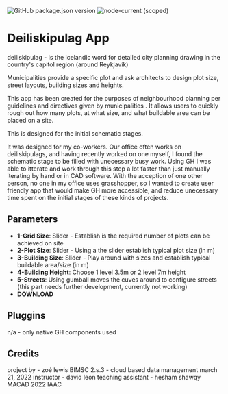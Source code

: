 ![GitHub package.json version](https://img.shields.io/github/package-json/v/mcneel/compute.rhino3d.appserver/main?label=version&style=flat-square)
![node-current (scoped)](https://img.shields.io/badge/dynamic/json?label=node&query=engines.node&url=https%3A%2F%2Fraw.githubusercontent.com%2Fmcneel%2Fcompute.rhino3d.appserver%2Fmain%2Fpackage.json&style=flat-square&color=dark-green)

# Deiliskipulag App
deiliskipulag - is the icelandic word for detailed city planning drawing in the country's capitol region (around Reykjavik)

Municipalities provide a specific plot and ask architects to design plot size, street layouts, building sizes and heights. 

This app has been created for the purposes of neighbourhood planning per guidelines and directives given by municipalities . It allows users to quickly rough out how many plots, at what size, and what buildable area can be placed on a site. 

This is designed for the initial schematic stages. 

It was designed for my co-workers. Our office often works on deiliskipulags, and having recently worked on one myself, I found the schematic stage to be filled with unecessary busy work. Using GH I was able to itterate and work through this step a lot faster than just manually iterating by hand or in CAD software. 
With the acception of one other person, no one in my office uses grasshopper, so I wanted to create user friendly app that would make GH more accessible, and reduce unecessary time spent on the initial stages of these kinds of projects. 

## Parameters
- **1-Grid Size**: Slider - Establish is the required number of plots can be achieved on site 
- **2-Plot Size**: Slider - Using a the slider establish typical plot size (in m)
- **3-Building Size**: Slider - Play around with sizes and establish typical buildable area/size (in m)
- **4-Building Height**: Choose 1 level 3.5m or 2 level 7m height
- **5-Streets**: Using gumball moves the cuves around to configure streets (this part needs further development, currently not working) 
- **DOWNLOAD**

## Pluggins
n/a - only native GH components used

## Credits
project by - zoé lewis
BIMSC 2.s.3 - cloud based data management 
march 21, 2022
instructor - david leon
teaching assistant - hesham shawqy
MACAD 2022
IAAC